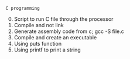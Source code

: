 	C programming
0. Script to run C file through the processor
1. Compile and not link
2. Generate assembly code from c; gcc -S file.c
3. Compile and create an executable
4. Using puts function
5. Using printf to print a string
